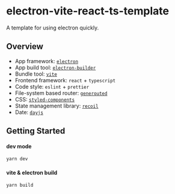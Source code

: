 # electron-vite-react-ts-template

A template for using electron quickly.

## Overview

- App framework: [`electron`](https://www.electronjs.org/)
- App build tool: [`electron-builder`](https://www.electron.build/)
- Bundle tool: [`vite`](https://vitejs.dev/)
- Frontend framework: `react` + `typescript`
- Code style: `eslint` + `prettier`
- File-system based router: [`generouted`](https://github.com/oedotme/generouted)
- CSS: [`styled-components`](https://styled-components.com/)
- State management library: [`recoil`](https://hookstate.js.org/)
- Date: [`dayjs`](https://day.js.org/)

## Getting Started

#### dev mode

```bash
yarn dev
```

#### vite & electron build

```bash
yarn build
```
